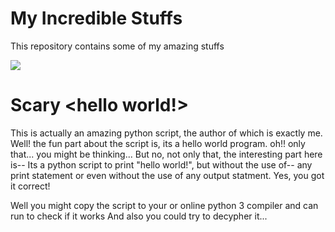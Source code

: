 # My Incredible Stuffs

This repository contains some of my amazing stuffs

![](https://i0.wp.com/generalassemb.ly/blog/wp-content/uploads/2016/02/in-demand-programming-languages.jpg?ssl=1)

# Scary <hello world!>

This is actually an amazing python script, the author of which is exactly me.
Well! the fun part about the script is, its a hello world program.
oh!! only that... you might be thinking... 
But no, not only that, the interesting part here is--
Its a python script to print "hello world!", but without the use of--
any print statement or even without the use of any output statment.
Yes, you got it correct!

Well you might copy the script to your or online python 3 compiler
and can run to check if it works
And also you could try to decypher it...
